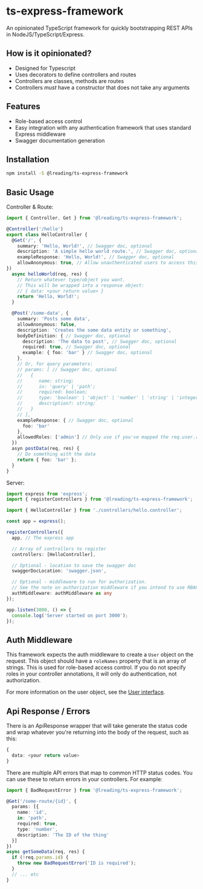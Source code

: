 # ts-express-framework

An opinionated TypeScript framework for quickly bootstrapping REST APIs in NodeJS/TypeScript/Express.

## How is it opinionated?

- Designed for Typescript
- Uses decorators to define controllers and routes
- Controllers are classes, methods are routes
- Controllers _must_ have a constructor that does not take any arguments

## Features

- Role-based access control
- Easy integration with any authentication framework that uses standard Express middleware
- Swagger documentation generation

## Installation

```bash
npm install -S @lreading/ts-express-framework
```

## Basic Usage

Controller & Route:

```typescript
import { Controller, Get } from '@lreading/ts-express-framework';

@Controller('/hello')
export class HelloController {
  @Get('/', {
    summary: 'Hello, World!', // Swagger doc, optional
    description: 'A simple hello world route.', // Swagger doc, optional
    exampleResponse: 'Hello, World!', // Swagger doc, optional
    allowAnonymous: true, // Allow unauthenticated users to access this route
})
  async helloWorld(req, res) {
    // Return whatever type/object you want.
    // This will be wrapped into a response object:
    // { data: <your return value> }
    return 'Hello, World!';
  }

  @Post('/some-data', {
    summary: 'Posts some data',
    allowAnonymous: false,
    description: 'Creates the some data entity or something',
    bodyDefinition: { // Swagger doc, optional
      description: 'The data to post', // Swagger doc, optional
      required: true, // Swagger doc, optional
      example: { foo: 'bar' } // Swagger doc, optional
    },
    // Or, for query parameters:
    // params: [ // Swagger doc, optional
    //   {
    //      name: string;
    //      in: 'query' | 'path';
    //      required: boolean;
    //      type: 'boolean' | 'object' | 'number' | 'string' | 'integer';
    //      description?: string;
    //   }
    // ],
    exampleResponse: { // Swagger doc, optional
      foo: 'bar'
    },
    allowedRoles: ['admin'] // Only use if you've mapped the req.user.roleNames, see auth middleware section
  })
  asyn postData(req, res) {
    // Do something with the data
    return { foo: 'bar' };
  }
}
```

Server:

```typescript
import express from 'express';
import { registerControllers } from '@lreading/ts-express-framework';

import { HelloController } from './controllers/hello.controller';

const app = express();

registerControllers({
  app, // The express app

  // Array of controllers to register
  controllers: [HelloController],

  // Optional - location to save the swagger doc 
  swaggerDocLocation: 'swagger.json',

  // Optional - middleware to run for authorization.
  // See the note on authorization middleware if you intend to use RBAC
  authMiddleware: authMiddleware as any
});

app.listen(3000, () => {
  console.log('Server started on port 3000');
});
```

## Auth Middleware

This framework expects the auth middleware to create a `User` object on the request. This object should have a `roleNames` property that is an array of strings. This is used for role-based access control. If you do not specify roles in your controller annotations, it will only do authentication, not authorization.

For more information on the user object, see the [User interface](src/entity/User.ts).

## Api Response / Errors

There is an ApiResponse wrapper that will take generate the status code and wrap whatever you're returning into the body of the request, such as this:

```typescript
{
  data: <your return value>
}
```

There are multiple API errors that map to common HTTP status codes. You can use these to return errors in your controllers. For example:

```typescript
import { BadRequestError } from '@lreading/ts-express-framework';

@Get('/some-route/{id}', {
  params: [{
    name: 'id',
    in: 'path',
    required: true,
    type: 'number',
    description: 'The ID of the thing'
  }]
})
async getSomeData(req, res) {
  if (!req.params.id) {
    throw new BadRequestError('ID is required');
  }
  // ... etc
}
```

